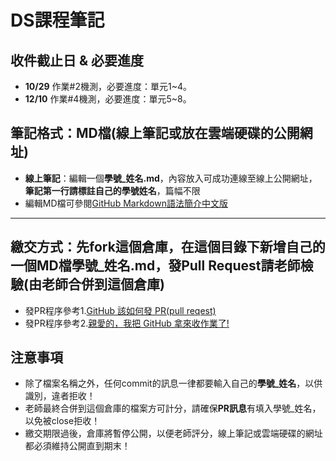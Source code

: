 # DS課程筆記
## 收件截止日 & 必要進度
- **10/29** 作業#2機測，必要進度：單元1~4。
- **12/10** 作業#4機測，必要進度：單元5~8。
## 筆記格式：MD檔(線上筆記或放在雲端硬碟的公開網址)
- **線上筆記**：編輯一個**學號_姓名.md**，內容放入可成功連線至線上公開網址，**筆記第一行請標註自己的學號姓名**，篇幅不限
- 編輯MD檔可參閱[GitHub Markdown語法簡介中文版](https://gist.github.com/billy3321/1001749662c370887c63bb30f26c9e6e)
---
## 繳交方式：先fork這個倉庫，在這個目錄下新增自己的一個MD檔**學號_姓名.md**，發Pull Request請老師檢驗(由老師合併到這個倉庫)
- 發PR程序參考1.[GitHub 該如何發 PR(pull reqest)](https://hsiangfeng.github.io/git/20190615/4143994266/)
- 發PR程序參考2.[親愛的，我把 GitHub 拿來收作業了!](https://kaochenlong.com/2017/12/12/use-github-for-homework/)
## 注意事項
- 除了檔案名稱之外，任何commit的訊息一律都要輸入自己的**學號_姓名**，以供識別，違者拒收！
- 老師最終合併到這個倉庫的檔案方可計分，請確保**PR訊息**有填入學號_姓名，以免被close拒收！
- 繳交期限過後，倉庫將暫停公開，以便老師評分，線上筆記或雲端硬碟的網址都必須維持公開直到期末！
